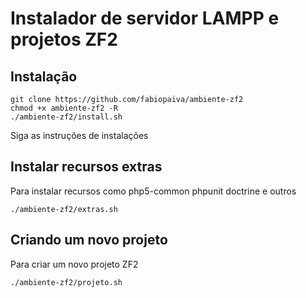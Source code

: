 Instalador de servidor LAMPP e projetos ZF2
=======================

## Instalação

    git clone https://github.com/fabiopaiva/ambiente-zf2
    chmod +x ambiente-zf2 -R
    ./ambiente-zf2/install.sh

Siga as instruções de instalações

## Instalar recursos extras

Para instalar recursos como php5-common phpunit doctrine e outros

    ./ambiente-zf2/extras.sh

## Criando um novo projeto

Para criar um novo projeto ZF2

    ./ambiente-zf2/projeto.sh
